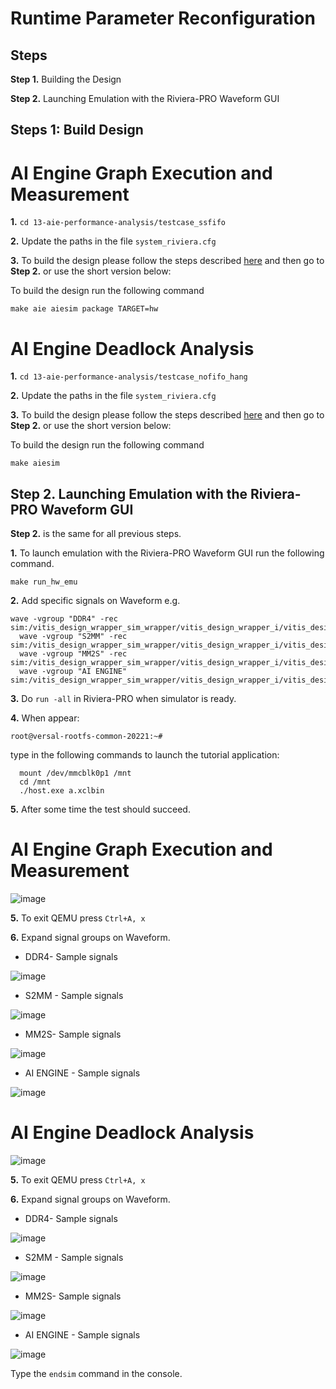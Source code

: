 # **Runtime Parameter Reconfiguration**

## **Steps**

**Step 1.** Building the Design

**Step 2.** Launching Emulation with the Riviera-PRO Waveform GUI

## **Steps 1: Build Design** 

# **AI Engine Graph Execution and Measurement**

  **1.** `cd 13-aie-performance-analysis/testcase_ssfifo`

  **2.** Update the paths in the file `system_riviera.cfg`

  **3.** To build the design please follow the steps described [here](https://github.com/Xilinx/Vitis-Tutorials/blob/2022.1/AI_Engine_Development/Feature_Tutorials/13-aie-performance-analysis/aie_execution_measurement.md) and then go to **Step 2.** or use the short version below:

  To build the design run the following command
  
  `make aie aiesim package TARGET=hw`
  
# **AI Engine Deadlock Analysis**

  **1.** `cd 13-aie-performance-analysis/testcase_nofifo_hang`

  **2.** Update the paths in the file `system_riviera.cfg`

  **3.** To build the design please follow the steps described [here](https://github.com/Xilinx/Vitis-Tutorials/blob/2022.1/AI_Engine_Development/Feature_Tutorials/13-aie-performance-analysis/aie_hang_analysis.md) and then go to **Step 2.** or use the short version below:

  To build the design run the following command
  
  `make aiesim` 

## **Step 2.** Launching Emulation with the Riviera-PRO Waveform GUI

  **Step 2.** is the same for all previous steps.

  **1.** To launch emulation with the Riviera-PRO Waveform GUI run the following command.  

  `make run_hw_emu`  
  
  **2.** Add specific signals on Waveform e.g.
  ```
  wave -vgroup "DDR4" -rec sim:/vitis_design_wrapper_sim_wrapper/vitis_design_wrapper_i/vitis_design_i/noc_ddr4/*
	wave -vgroup "S2MM" -rec sim:/vitis_design_wrapper_sim_wrapper/vitis_design_wrapper_i/vitis_design_i/s2mm_1/*
	wave -vgroup "MM2S" -rec sim:/vitis_design_wrapper_sim_wrapper/vitis_design_wrapper_i/vitis_design_i/mm2s_1/*
	wave -vgroup "AI ENGINE" sim:/vitis_design_wrapper_sim_wrapper/vitis_design_wrapper_i/vitis_design_i/ai_engine_0/*
  ```
  **3.** Do `run -all` in Riviera-PRO when simulator is ready.

  **4.** When appear: 

  `root@versal-rootfs-common-20221:~#`

  type in the following commands to launch the tutorial application:
```
  mount /dev/mmcblk0p1 /mnt
  cd /mnt
  ./host.exe a.xclbin
```
  **5.** After some time the test should succeed.
  
  # **AI Engine Graph Execution and Measurement**
  
  ![image](https://github.com/maciejpasierbek/Riviera-PRO/assets/38097741/46cdc9f9-fac5-4761-8996-0cefc1e98daa)

  **5.** To exit QEMU press `Ctrl+A, x`

  **6.** Expand signal groups on Waveform.
  
  - DDR4- Sample signals
  
  ![image](https://github.com/maciejpasierbek/Riviera-PRO/assets/38097741/63978c21-814c-4395-8d23-1e4534783595)
  
  - S2MM - Sample signals

  ![image](https://github.com/maciejpasierbek/Riviera-PRO/assets/38097741/ee4d3431-f80d-4fed-a847-509db765a8df)

  - MM2S- Sample signals
  
  ![image](https://github.com/maciejpasierbek/Riviera-PRO/assets/38097741/96f395b2-b1bc-48fb-a73d-7ceb68334a8d)
  
  - AI ENGINE - Sample signals

  ![image](https://github.com/maciejpasierbek/Riviera-PRO/assets/38097741/dcefb86f-d798-4624-986b-903df094c865) 
  
  # **AI Engine Deadlock Analysis**
  
  ![image](https://github.com/maciejpasierbek/Riviera-PRO/assets/38097741/029b25a6-1667-4e5b-9317-239c414c3823)

  **5.** To exit QEMU press `Ctrl+A, x`

  **6.** Expand signal groups on Waveform.
  
  - DDR4- Sample signals
  
  ![image](https://github.com/maciejpasierbek/Riviera-PRO/assets/38097741/878fcc16-144a-41cf-9098-59778a1365a8)
  
  - S2MM - Sample signals

  ![image](https://github.com/maciejpasierbek/Riviera-PRO/assets/38097741/407a8815-5a66-4e86-b01a-7d22891fa42c)

  - MM2S- Sample signals
  
  ![image](https://github.com/maciejpasierbek/Riviera-PRO/assets/38097741/9f356a41-f348-4d87-89f9-d8da78e195ae)
  
  - AI ENGINE - Sample signals

  ![image](https://github.com/maciejpasierbek/Riviera-PRO/assets/38097741/3a0c7747-350e-4ff5-bf6f-f43d442425fd)

  Type the `endsim` command in the console.

  





